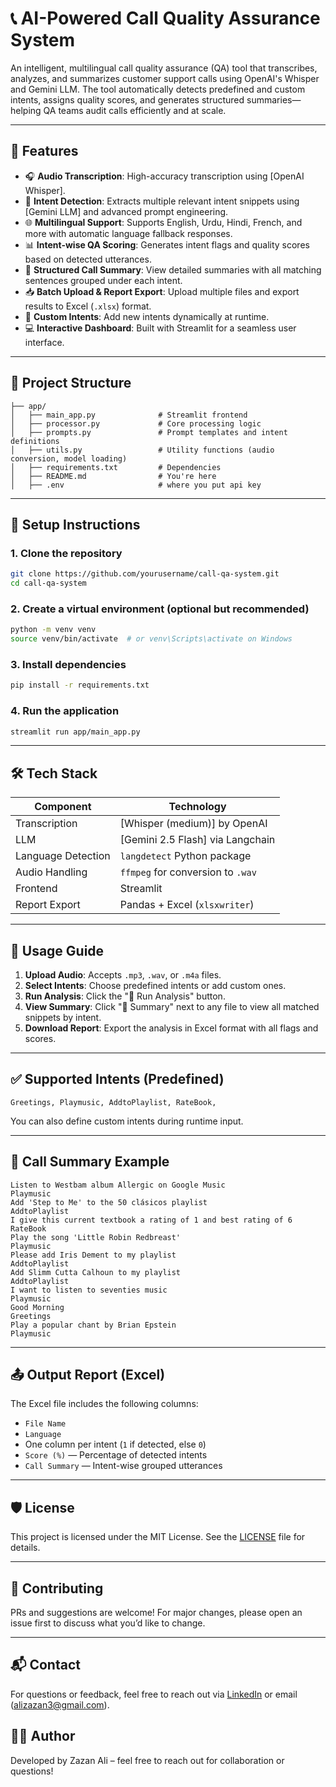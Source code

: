 # 📞 AI-Powered Call Quality Assurance System

An intelligent, multilingual call quality assurance (QA) tool that transcribes, analyzes, and summarizes customer support calls using OpenAI's Whisper and Gemini LLM. The tool automatically detects predefined and custom intents, assigns quality scores, and generates structured summaries—helping QA teams audit calls efficiently and at scale.

---

## 🚀 Features

- 🎧 **Audio Transcription**: High-accuracy transcription using [OpenAI Whisper].
- 🧠 **Intent Detection**: Extracts multiple relevant intent snippets using [Gemini LLM] and advanced prompt engineering.
- 🌐 **Multilingual Support**: Supports English, Urdu, Hindi, French, and more with automatic language fallback responses.
- 📊 **Intent-wise QA Scoring**: Generates intent flags and quality scores based on detected utterances.
- 📝 **Structured Call Summary**: View detailed summaries with all matching sentences grouped under each intent.
- 📥 **Batch Upload & Report Export**: Upload multiple files and export results to Excel (`.xlsx`) format.
- 🧩 **Custom Intents**: Add new intents dynamically at runtime.
- 💻 **Interactive Dashboard**: Built with Streamlit for a seamless user interface.

---

## 📁 Project Structure

```
├── app/
│   ├── main_app.py              # Streamlit frontend
│   ├── processor.py             # Core processing logic
│   ├── prompts.py               # Prompt templates and intent definitions
│   ├── utils.py                 # Utility functions (audio conversion, model loading)
│   ├── requirements.txt         # Dependencies
│   ├── README.md                # You're here
│   ├── .env                     # where you put api key
```

---

## 🔧 Setup Instructions

### 1. Clone the repository

```bash
git clone https://github.com/yourusername/call-qa-system.git
cd call-qa-system
```

### 2. Create a virtual environment (optional but recommended)

```bash
python -m venv venv
source venv/bin/activate  # or venv\Scripts\activate on Windows
```

### 3. Install dependencies

```bash
pip install -r requirements.txt
```

### 4. Run the application

```bash
streamlit run app/main_app.py
```

---

## 🛠️ Tech Stack

| Component         | Technology                         |
|------------------|-------------------------------------|
| Transcription     | [Whisper (medium)] by OpenAI        |
| LLM               | [Gemini 2.5 Flash] via Langchain    |
| Language Detection| `langdetect` Python package         |
| Audio Handling    | `ffmpeg` for conversion to `.wav`   |
| Frontend          | Streamlit                           |
| Report Export     | Pandas + Excel (`xlsxwriter`)       |

---

## 📄 Usage Guide

1. **Upload Audio**: Accepts `.mp3`, `.wav`, or `.m4a` files.
2. **Select Intents**: Choose predefined intents or add custom ones.
3. **Run Analysis**: Click the "🚀 Run Analysis" button.
4. **View Summary**: Click "📝 Summary" next to any file to view all matched snippets by intent.
5. **Download Report**: Export the analysis in Excel format with all flags and scores.

---

## ✅ Supported Intents (Predefined)

```text
Greetings, Playmusic, AddtoPlaylist, RateBook,
```

You can also define custom intents during runtime input.

---

## 📌 Call Summary Example

```
Listen to Westbam album Allergic on Google Music
Playmusic
Add 'Step to Me' to the 50 clásicos playlist
AddtoPlaylist
I give this current textbook a rating of 1 and best rating of 6
RateBook
Play the song 'Little Robin Redbreast'
Playmusic
Please add Iris Dement to my playlist
AddtoPlaylist
Add Slimm Cutta Calhoun to my playlist
AddtoPlaylist
I want to listen to seventies music
Playmusic
Good Morning
Greetings
Play a popular chant by Brian Epstein
Playmusic
```

---

## 📤 Output Report (Excel)

The Excel file includes the following columns:

- `File Name`
- `Language`
- One column per intent (`1` if detected, else `0`)
- `Score (%)` — Percentage of detected intents
- `Call Summary` — Intent-wise grouped utterances

---

## 🛡️ License

This project is licensed under the MIT License. See the [LICENSE](LICENSE) file for details.

---

## 🤝 Contributing

PRs and suggestions are welcome! For major changes, please open an issue first to discuss what you’d like to change.

---

## 📬 Contact

For questions or feedback, feel free to reach out via [LinkedIn](https://www.linkedin.com/zazanali) or 
email (alizazan3@gmail.com).

## 🙋‍♂️ Author

Developed by Zazan Ali – feel free to reach out for collaboration or questions!
